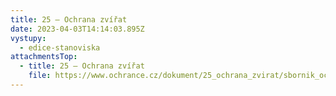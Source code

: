 ```yaml
---
title: 25 – Ochrana zvířat
date: 2023-04-03T14:14:03.895Z
vystupy:
  - edice-stanoviska
attachmentsTop:
  - title: 25 – Ochrana zvířat
    file: https://www.ochrance.cz/dokument/25_ochrana_zvirat/sbornik_ochrana_zvirat.pdf
---
```

